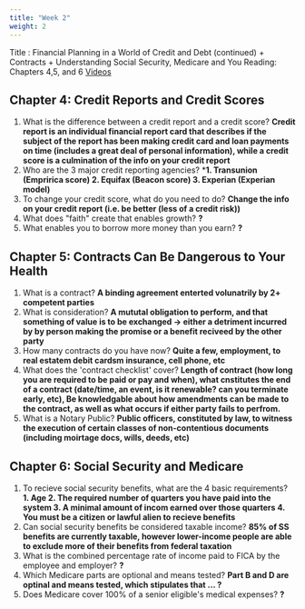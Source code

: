 ```yaml
---
title: "Week 2"
weight: 2
---
```

Title : Financial Planning in a World of Credit and Debt (continued) +
Contracts + Understanding Social Security, Medicare and You 
Reading: Chapters 4,5, and 6 
[Videos](https://bcourses.berkeley.edu/courses/1510296/pages/required-videos?module_item_id=16405776) 

## Chapter 4: Credit Reports and Credit Scores
1. What is the difference between a credit report and a credit score? **Credit report is an individual financial report card that describes if the subject of the report has been making credit card and loan payments on time (includes a great deal of personal information), while a credit score is a culmination of the info on your credit report** 
2. Who are the 3 major credit reporting agencies? ***1. Transunion (Empririca score) 2. Equifax (Beacon score) 3. Experian (Experian model)**
3. To change your credit score, what do you need to do? **Change the info on your credit report (i.e. be better (less of a credit risk))**
4. What does "faith" create that enables growth? **?**
5. What enables you to borrow more money than you earn? **?**

## Chapter 5: Contracts Can Be Dangerous to Your Health
1. What is a contract? **A binding agreement enterted volunatrily by 2+ competent parties** 
2. What is consideration? **A mututal obligation to perform, and that something of value is to be exchanged &rarr; either a detriment incurred by by person making the promise or a benefit reciveed by the other party**
3. How many contracts do you have now? **Quite a few, employment, to real estatem debit cardsm insurance, cell phone, etc** 
4. What does the 'contract checklist' cover? **Length of contract (how long you are required to be paid or pay and when), what cnstitutes the end of a contract (date/time, an event, is it renewable? can you terminate early, etc), Be knowledgable about how amendments can be made to the contract, as well as what occurs if either party fails to perfrom.**
5. What is a Notary Public? **Public officers, constituted by law, to witness the execution of certain classes of non-contentious documents (including moirtage docs, wills, deeds, etc)**

## Chapter 6: Social Security and Medicare
1. To recieve social security benefits, what are the 4 basic requirements? **1. Age 2. The required number of quarters you have paid into the system 3. A minimal amount of incom earned over those quarters 4. You must be a citizen or lawful alien to recieve benefits** 
2. Can social security benefits be considered taxable income? **85% of SS benefits are currently taxable, however lower-income people are able to exclude more of their benefits from federal taxation**
3. What is the combined percentage rate of income paid to FICA by the employee and employer?  **?**
4. Which Medicare parts are optional and means tested? **Part B and D are optinal and means tested, which stipulates that ... ?**
5. Does Medicare cover 100% of a senior eligible's medical expenses? **?** 
